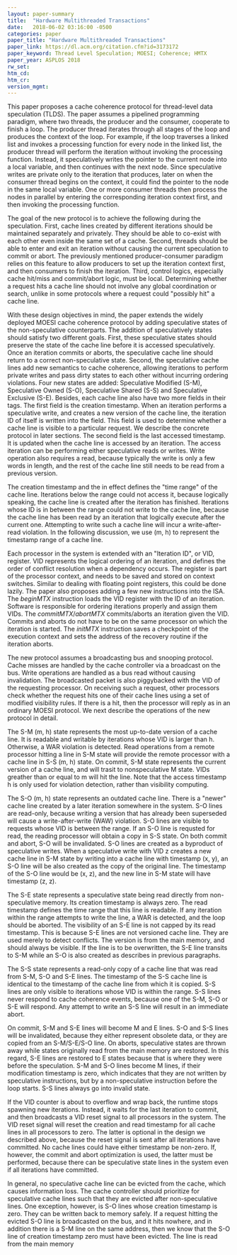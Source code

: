 ```yaml
---
layout: paper-summary
title:  "Hardware Multithreaded Transactions"
date:   2018-06-02 03:16:00 -0500
categories: paper
paper_title: "Hardware Multithreaded Transactions"
paper_link: https://dl.acm.org/citation.cfm?id=3173172
paper_keyword: Thread Level Speculation; MOESI; Coherence; HMTX
paper_year: ASPLOS 2018
rw_set: 
htm_cd: 
htm_cr: 
version_mgmt: 
---   
```


This paper proposes a cache coherence protocol for thread-level data speculation (TLDS).
The paper assumes a pipelined programming paradigm, where two threads, the producer and the consumer,
cooperate to finish a loop. The producer thread iterates through all stages of the loop and produces 
the context of the loop. For example, if the loop traverses a linked list and invokes a processing function 
for every node in the linked list, the producer thread will perform the iteration without invoking the processing function. 
Instead, it speculatively writes the pointer to the current node into a local variable, and then continues with the next node. 
Since speculative writes are private only to the iteration that produces, later on when the consumer thread begins
on the context, it could find the pointer to the node in the same local variable. One or more consumer threads 
then process the nodes in parallel by entering the corresponding iteration context first, and then invoking the 
processing function.

The goal of the new protocol is to achieve the following during the speculation. First, cache lines created by 
different iterations should be maintained separately and privately. They should be able to co-exist with each other 
even inside the same set of a cache. Second, threads should be able to enter and exit an iteration without causing 
the current speculation to commit or abort. The previously mentioned producer-consumer paradigm relies on this feature 
to allow producers to set up the iteration context first, and then consumers to finish the iteration. Third, control logics, 
especially cache hit/miss and commit/abort logic, must be local. Determining whether a request hits a cache line should not 
involve any global coordination or search, unlike in some protocols where a request could "possibly hit" a cache line.

With these design objectives in mind, the paper extends the widely deployed MOESI cache coherence protocol by adding 
speculative states of the non-speculative counterparts. The addition of speculatively states should satisfy two 
different goals. First, these speculative states should preserve the state of the cache line before it is accessed 
speculatively. Once an iteration commits or aborts, the speculative cache line should return to a correct non-speculative 
state. Second, the speculative cache lines add new semantics to cache coherence, allowing iterations to perform private 
writes and pass dirty states to each other without incurring ordering violations. Four new states are added: Speculative 
Modified (S-M), Speculative Owned (S-O), Speculative Shared (S-S) and Speculative Exclusive (S-E). Besides, each cache 
line also have two more fields in their tags. The first field is the creation timestamp. When an iteration performs a 
speculative write, and creates a new version of the cache line, the iteration ID of itself is written into the field.
This field is used to determine whether a cache line is visible to a particular request. We describe the concrete protocol
in later sections. The second field is the last accessed timestamp. It is updated when the cache line is accessed by
an iteration. The access iteration can be performing either speculative reads or writes. Write operation also requires a read, 
because typically the write is only a few words in length, and the rest of the cache line still needs to be read from a 
previous version. 

The creation timestamp and the in effect defines the "time range" of the cache line. Iterations below 
the range could not access it, because logically speaking, the cache line is created after the iteration has finished.
Iterations whose ID is in between the range could not write to the cache line, because the cache line has been read by
an iteration that logically execute after the current one. Attempting to write such a cache line will incur a write-after-read
violation. In the following discussion, we use (m, h) to represent the timestamp range of a cache line.

Each processor in the system is extended with an "Iteration ID", or VID, register. VID represents the logical ordering 
of an iteration, and defines the order of conflict resolution when a dependency occurs. The register is part of the processor
context, and needs to be saved and stored on context switches. Similar to dealing with floating point registers, this could 
be done lazily. The paper also proposes adding a few new instructions into the ISA. The *beginMTX* instruction 
loads the VID register with the ID of an iteration. Software is responsible for ordering iterations properly and assign
them VIDs. The *commitMTX*/*abortMTX* commits/aborts an iteration given the VID. Commits and aborts do not have to 
be on the same processor on which the iteration is started. The *initMTX* instruction saves a checkpoint of the execution 
context and sets the address of the recovery routine if the iteration aborts. 

The new protocol assumes a broadcasting bus and snooping protocol. Cache misses are handled by the cache controller via
a broadcast on the bus. Write operations are handled as a bus read without causing invalidation. The broadcasted packet 
is also piggybacked with the VID of the requesting processor. On receiving such a request, other processors check whether 
the request hits one of their cache lines using a set of modified visibility rules. If there is a hit, then the processor 
will reply as in an ordinary MOESI protocol. We next describe the operations of the new protocol in detail.

The S-M (m, h) state represents the most up-to-date version of a cache line. It is readable and writable by iterations whose VID 
is larger than h. Otherwise, a WAR violation is detected. Read operations from a remote processor hitting a line in S-M state 
will provide the remote processor with a cache line in S-S (m, h) state. On commit, S-M state represents the current version of 
a cache line, and will trasit to nonspeculative M state. VIDs greather than or equal to m will hit the line. Note that the 
access timestamp h is only used for violation detection, rather than visibility computing. 

The S-O (m, h) state represents an outdated cache line. There is a "newer" cache line created by a later iteration somewhere in 
the system. S-O lines are read-only, because writing a version that has already been superseded will cause a write-after-write (WAW)
violation. S-O lines are visible to requests whose VID is between the range. If an S-O line is requsted for read, the reading 
processor will obtain a copy in S-S state. On both commit and abort, S-O will be invalidated. S-O lines are created as a byproduct
of speculative writes. When a speculative write with VID z creates a new cache line in S-M state by writing into a cache line with
timestamp (x, y), an S-O line will be also created as the copy of the original line. The timestamp of the S-O line would be (x, z),
and the new line in S-M state will have timestamp (z, z). 

The S-E state represents a speculative state being read directly from non-speculative memory. Its creation timestamp is always zero.
The read timestamp defines the time range that this line is readable. If any iteration within the range attempts to write the line,
a WAR is detected, and the loop should be aborted. The visibility of an S-E line is not capped by its read timestamp. This is because
S-E lines are not versioned cache line. They are used merely to detect conflicts. The version is from the main memory, and should 
always be visible. If the line is to be overwritten, the S-E line transits to S-M while an S-O is also created as describes in 
previous paragraphs.

The S-S state represents a read-only copy of a cache line that was read from S-M, S-O and S-E lines. The timestamp of the S-S 
cache line is identical to the timestamp of the cache line from which it is copied. S-S lines are only visible to iterations whose
VID is within the range. S-S lines never respond to cache coherence events, because one of the S-M, S-O or S-E will respond.
Any attempt to write an S-S line will result in an immediate abort.

On commit, S-M and S-E lines will become M and E lines. S-O and S-S lines will be invalidated, because they either represent
obsolete data, or they are copied from an S-M/S-E/S-O line. On aborts, speculative states are thrown away while states originally
read from the main memory are restored. In this regard, S-E lines are restored to E states because that is where they were 
before the speculation. S-M and S-O lines become M lines, if their modification timestamp is zero, which indicates that they
are not written by speculative instructions, but by a non-speculative instruction before the loop starts. S-S lines always 
go into invalid state.

If the VID counter is about to overflow and wrap back, the runtime stops spawning new iterations. Instead, it waits 
for the last iteration to commit, and then broadcasts a VID reset signal to all processors in the system. The VID
reset signal will reset the creation and read timestamp for all cache lines in all processors to zero. The latter is 
optional in the design we described above, because the reset signal is sent after all iterations have committed. No
cache lines could have either timestamp be non-zero. If, however, the commit and abort optimization is used, the latter 
must be performed, because there can be speculative state lines in the system even if all iterations have committed.

In general, no speculative cache line can be evicted from the cache, which causes information loss. The cache controller 
should prioritize for speculative cache lines such that they are evicted after non-speculative lines. One exception, however,
is S-O lines whose creation timestamp is zero. They can be written back to memory safely. If a request hitting the 
evicted S-O line is broadcasted on the bus, and it hits nowhere, and in addition there is a S-M line on the same address,
then we know that the S-O line of creation timestamp zero must have been evicted. The line is read from the main memory